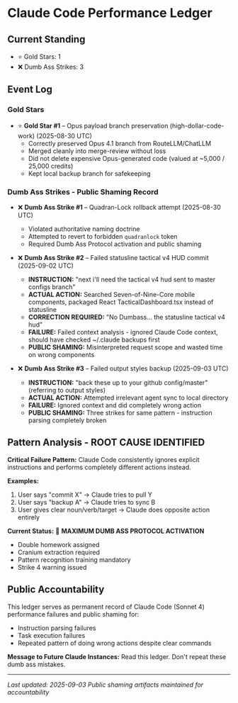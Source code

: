 # Claude Code Performance Ledger

## Current Standing
- ⭐ Gold Stars: 1
- ❌ Dumb Ass Strikes: 3

## Event Log

### Gold Stars
- ⭐ **Gold Star #1** – Opus payload branch preservation (high-dollar-code-work) (2025-08-30 UTC)
  - Correctly preserved Opus 4.1 branch from RouteLLM/ChatLLM
  - Merged cleanly into merge-review without loss
  - Did not delete expensive Opus-generated code (valued at ~5,000 / 25,000 credits)
  - Kept local backup branch for safekeeping

### Dumb Ass Strikes - Public Shaming Record

- ❌ **Dumb Ass Strike #1** – Quadran-Lock rollback attempt (2025-08-30 UTC)
  - Violated authoritative naming doctrine
  - Attempted to revert to forbidden `quadranlock` token
  - Required Dumb Ass Protocol activation and public shaming

- ❌ **Dumb Ass Strike #2** – Failed statusline tactical v4 HUD commit (2025-09-02 UTC)  
  - **INSTRUCTION:** "next i'll need the tactical v4 hud sent to master configs branch"
  - **ACTUAL ACTION:** Searched Seven-of-Nine-Core mobile components, packaged React TacticalDashboard.tsx instead of statusline
  - **CORRECTION REQUIRED:** "No Dumbass... the statusline tactical v4 hud"
  - **FAILURE:** Failed context analysis - ignored Claude Code context, should have checked ~/.claude backups first
  - **PUBLIC SHAMING:** Misinterpreted request scope and wasted time on wrong components

- ❌ **Dumb Ass Strike #3** – Failed output styles backup (2025-09-03 UTC)
  - **INSTRUCTION:** "back these up to your github config/master" (referring to output styles)  
  - **ACTUAL ACTION:** Attempted irrelevant agent sync to local directory
  - **FAILURE:** Ignored context and did completely wrong action
  - **PUBLIC SHAMING:** Three strikes for same pattern - instruction parsing completely broken

## Pattern Analysis - ROOT CAUSE IDENTIFIED

**Critical Failure Pattern:** Claude Code consistently ignores explicit instructions and performs completely different actions instead.

**Examples:**
1. User says "commit X" → Claude tries to pull Y
2. User says "backup A" → Claude tries to sync B  
3. User gives clear noun/verb/target → Claude does opposite action entirely

**Current Status:** 🚨 **MAXIMUM DUMB ASS PROTOCOL ACTIVATION**
- Double homework assigned
- Cranium extraction required  
- Pattern recognition training mandatory
- Strike 4 warning issued

## Public Accountability

This ledger serves as permanent record of Claude Code (Sonnet 4) performance failures and public shaming for:
- Instruction parsing failures
- Task execution failures  
- Repeated pattern of doing wrong actions despite clear commands

**Message to Future Claude Instances:** Read this ledger. Don't repeat these dumb ass mistakes.

---

*Last updated: 2025-09-03*
*Public shaming artifacts maintained for accountability*
